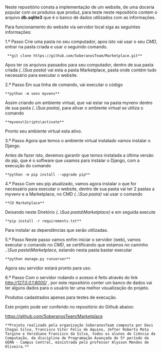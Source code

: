 Neste repositório consta a implementação de um website, de uma doceria popular com os produtos que produz, para teste neste repositório contem o arquivo **db.sqlite3** que é o banco de dados utilizados com as informações.

Para funcionamento do website via servidor local siga as seguintes informações:

 1.º Passo
Crie uma pasta no seu computador, apos isto vai usar o seu *CMD*, entrar na pasta criada e usar o seguindo comando.

     **git clone https://github.com/SoberanosTeam/Marketplace.git**

Apos ter os arquivos passados para seu computador, dentro de sua pasta criada *(..\Sua pasta\)* vai esta a pasta Marketplace, pasta onde contém tudo necessário para executar o website.

 2.º Passo
Em sua linha de comando, vai executar o código

    **python -m venv myvenv**

 Assim criando um ambiente virtual, que vai estar na pasta myvenv dentro de sua pasta *(..\Sua pasta\)*, para ativar o ambiente virtual se utiliza o comando

    **myvenv\Scripts\activate**

Pronto seu ambiente virtual esta ativo.

 3.º Passo 
Agora que temos o ambiente virtual instalado vamos instalar o Django.

Antes de fazer isto, devemos garantir que temos instalada a última versão do pip, que é o software que usamos para instalar o Django, com a execução do comando

    **python -m pip install --upgrade pip**

 4.º Passo
Com seu pip atualizado, vamos agora instalar o que for necessário para executar o website, dentro de sua pasta vai ter 2 pastas a myvenv e a Marketplace, no CMD *(..\Sua pasta\)* vai usar o comando 

    **CD Marketplace**

Deixando neste Diretório *(..\Sua pasta\Marketplace)* e em seguida execute 

    **pip install -r requirements.txt**

Para instalar as dependências que serão utilizadas.

 5.º Passo
Neste passo vamos enfim iniciar o servidor (web), vamos executar o comando no *CMD*, se certificando que estamos no caminho *..\Sua pasta\Marketplace*, estando nesta pasta bastar executar 

    **python manage.py runserver**

Agora seu servidor estará pronto para uso.

 6.º Passo
Com o servidor rodando o acesso é feito através do link *http://127.0.0.1:8000/* , por este repositório conter um banco de dados vai ter alguns dados para o usuário ter uma melhor visualização do projeto.

Produtos cadastrados apenas para testes de execução.

Este projeto pode ser conferido no repositório do Github abaixo:

https://github.com/SoberanosTeam/Marketplace

	**Projeto realizado pela organização SoberanosTeam composta por Davi Chagas Silva, Francisco Vitor Felix de Aquino, Jefter Roberto Mota Targino e Veridiano Francisco da Silva, todos os alunos de Ciência da Computação, da disciplina de Programação Avançada do 5º período da UERN - Campus Central, ministrada pelo professor Alysson Mendes de Oliveira.**